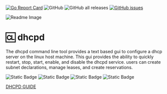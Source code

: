 [![Go Report Card](https://goreportcard.com/badge/github.com/ewilliams0305/dhcpd?style=flat-square)](https://goreportcard.com/report/github.com/ewilliams0305/dhcpd)
![GitHub](https://img.shields.io/github/license/ewilliams0305/dhcpd) 
![GitHub all releases](https://img.shields.io/github/downloads/ewilliams0305/dhcpd/total) 
[![GitHub issues](https://img.shields.io/github/issues/ewilliams0305/vcli)](https://github.com/ewilliams0305/dhcpd/issues)

![Readme Image](./docs/dhcpd.gif)

# 🆑 dhcpd
The dhcpd command line tool provides a text based gui to configure a dhcp server on the linux host machine. 
This gui provides the ability to quickly restart, stop, start, enable, and disable the dhcpd service. users can create 
subnet declarations, manage leases, and create reservations. 

![Static Badge](https://img.shields.io/badge/VIEW-LEASES-blue)
![Static Badge](https://img.shields.io/badge/CONFIGURE-SCOPES-green)
![Static Badge](https://img.shields.io/badge/CREATE-RESERVATIONS-yellow)
![Static Badge](https://img.shields.io/badge/VIEW-STATUS-red)


[DHCPD GUIDE]("https://access.redhat.com/documentation/en-us/red_hat_enterprise_linux/7/html/networking_guide/sec-dhcp-configuring-server")